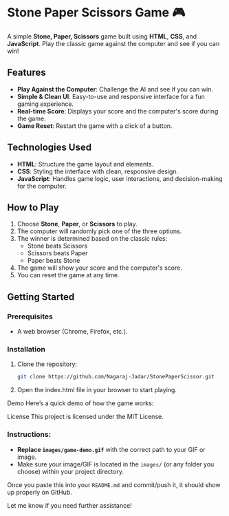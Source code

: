 # Stone Paper Scissors Game 🎮

A simple **Stone, Paper, Scissors** game built using **HTML**, **CSS**, and **JavaScript**. Play the classic game against the computer and see if you can win!

## Features

- **Play Against the Computer**: Challenge the AI and see if you can win.
- **Simple & Clean UI**: Easy-to-use and responsive interface for a fun gaming experience.
- **Real-time Score**: Displays your score and the computer's score during the game.
- **Game Reset**: Restart the game with a click of a button.

## Technologies Used

- **HTML**: Structure the game layout and elements.
- **CSS**: Styling the interface with clean, responsive design.
- **JavaScript**: Handles game logic, user interactions, and decision-making for the computer.

## How to Play

1. Choose **Stone**, **Paper**, or **Scissors** to play.
2. The computer will randomly pick one of the three options.
3. The winner is determined based on the classic rules:
   - Stone beats Scissors
   - Scissors beats Paper
   - Paper beats Stone
4. The game will show your score and the computer's score.
5. You can reset the game at any time.

## Getting Started

### Prerequisites

- A web browser (Chrome, Firefox, etc.).

### Installation

1. Clone the repository:
   ```bash
   git clone https://github.com/Nagaraj-Jadar/StonePaperScissor.git
2. Open the index.html file in your browser to start playing.

Demo
Here’s a quick demo of how the game works:

License
This project is licensed under the MIT License.


### Instructions:
- **Replace `images/game-demo.gif`** with the correct path to your GIF or image.
- Make sure your image/GIF is located in the `images/` (or any folder you choose) within your project directory.
  
Once you paste this into your `README.md` and commit/push it, it should show up properly on GitHub.

Let me know if you need further assistance!
